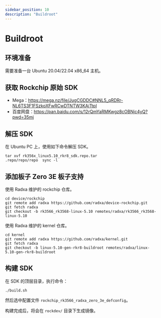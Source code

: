 ```yaml
---
sidebar_position: 10
description: "Buildroot"
---
```


# Buildroot

## 环境准备

需要准备一台 Ubuntu 20.04/22.04 x86_64 主机。

## 获取 Rockchip 原始 SDK

- Mega：https://mega.nz/file/JugCGDDC#NNL5_qRDRr-NL6TS3F1FSzkoXFwRCwDTNTW3KAiTtpI
- 百度网盘：https://pan.baidu.com/s/12rQmYaRMKwgz8cOBNjc4yQ?pwd=35mj

## 解压 SDK

在 Ubuntu PC 上，使用如下命令解压 SDK。

```
tar xvf rk356x_linux5.10_rkr8_sdk.repo.tar
.repo/repo/repo  sync -l
```

## 添加板子 Zero 3E 板子支持

使用 Radxa 维护的 rockchip 仓库。

```
cd device/rockchip
git remote add radxa https://github.com/radxa/device-rockchip.git
git fetch radxa
git checkout -b rk3566_rk3568-linux-5.10 remotes/radxa/rk3566_rk3568-linux-5.10
```

使用 Radxa 维护的 kernel 仓库。

```
cd kernel
git remote add radxa https://github.com/radxa/kernel.git
git fetch radxa
git checkout -b linux-5.10-gen-rkr8-buildroot remotes/radxa/linux-5.10-gen-rkr8-buildroot
```

## 构建 SDK

在 SDK 的顶层目录，执行命令：

```
./build.sh
```

然后选中配置文件 `rockchip_rk3566_radxa_zero_3e_defconfig`。

构建完成后，将会在 `rockdev/` 目录下生成镜像。
